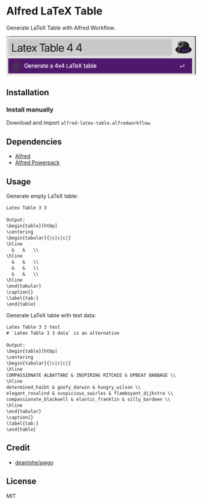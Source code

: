 # Alfred LaTeX Table

Generate LaTeX Table with Alfred Workflow.

![screenshot](/screenshot.png)

## Installation

### Install manually

Download and import `alfred-latex-table.alfredworkflow`.

## Dependencies

- [Alfred](https://www.alfredapp.com/)
- [Alfred Powerpack](https://www.alfredapp.com/powerpack/)

## Usage

Generate empty LaTeX table:

```shell
Latex Table 3 3

Output:
\begin{table}[htbp]
\centering
\begin{tabular}{|c|c|c|}
\hline
  &   &   \\
\hline
  &   &   \\
  &   &   \\
  &   &   \\
\hline
\end{tabular}
\caption{}
\label{tab:}
\end{table}
```

Generate LaTeX table with test data:

```shell
Latex Table 3 3 test
# `Latex Table 3 3 data` is an alternative

Output:
\begin{table}[htbp]
\centering
\begin{tabular}{|c|c|c|}
\hline
COMPASSIONATE ALBATTANI & INSPIRING RITCHIE & UPBEAT BABBAGE \\
\hline
determined_haibt & goofy_darwin & hungry_wilson \\
elegant_rosalind & suspicious_swirles & flamboyant_dijkstra \\
compassionate_blackwell & elastic_franklin & silly_bardeen \\
\hline
\end{tabular}
\caption{}
\label{tab:}
\end{table}
```

## Credit

- [deanishe/awgo](https://github.com/deanishe/awgo)

## License

MIT
